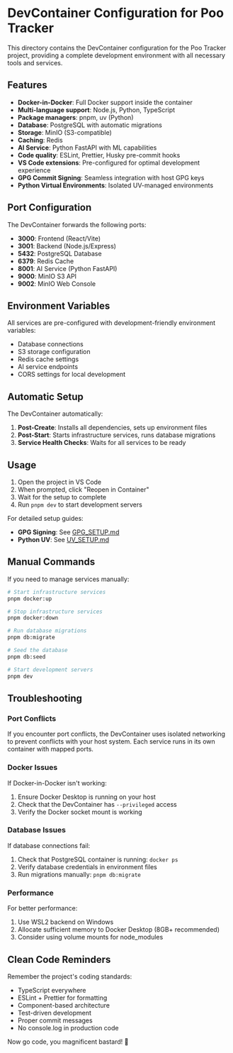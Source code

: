 # DevContainer Configuration for Poo Tracker

This directory contains the DevContainer configuration for the Poo Tracker project, providing a complete development environment with all necessary tools and services.

## Features

- **Docker-in-Docker**: Full Docker support inside the container
- **Multi-language support**: Node.js, Python, TypeScript
- **Package managers**: pnpm, uv (Python)
- **Database**: PostgreSQL with automatic migrations
- **Storage**: MinIO (S3-compatible)
- **Caching**: Redis
- **AI Service**: Python FastAPI with ML capabilities
- **Code quality**: ESLint, Prettier, Husky pre-commit hooks
- **VS Code extensions**: Pre-configured for optimal development experience
- **GPG Commit Signing**: Seamless integration with host GPG keys
- **Python Virtual Environments**: Isolated UV-managed environments

## Port Configuration

The DevContainer forwards the following ports:

- **3000**: Frontend (React/Vite)
- **3001**: Backend (Node.js/Express)
- **5432**: PostgreSQL Database
- **6379**: Redis Cache
- **8001**: AI Service (Python FastAPI)
- **9000**: MinIO S3 API
- **9002**: MinIO Web Console

## Environment Variables

All services are pre-configured with development-friendly environment variables:

- Database connections
- S3 storage configuration
- Redis cache settings
- AI service endpoints
- CORS settings for local development

## Automatic Setup

The DevContainer automatically:

1. **Post-Create**: Installs all dependencies, sets up environment files
2. **Post-Start**: Starts infrastructure services, runs database migrations
3. **Service Health Checks**: Waits for all services to be ready

## Usage

1. Open the project in VS Code
2. When prompted, click "Reopen in Container"
3. Wait for the setup to complete
4. Run `pnpm dev` to start development servers

For detailed setup guides:

- **GPG Signing**: See [GPG_SETUP.md](./GPG_SETUP.md)
- **Python UV**: See [UV_SETUP.md](./UV_SETUP.md)

## Manual Commands

If you need to manage services manually:

```bash
# Start infrastructure services
pnpm docker:up

# Stop infrastructure services
pnpm docker:down

# Run database migrations
pnpm db:migrate

# Seed the database
pnpm db:seed

# Start development servers
pnpm dev
```

## Troubleshooting

### Port Conflicts

If you encounter port conflicts, the DevContainer uses isolated networking to prevent conflicts with your host system. Each service runs in its own container with mapped ports.

### Docker Issues

If Docker-in-Docker isn't working:

1. Ensure Docker Desktop is running on your host
2. Check that the DevContainer has `--privileged` access
3. Verify the Docker socket mount is working

### Database Issues

If database connections fail:

1. Check that PostgreSQL container is running: `docker ps`
2. Verify database credentials in environment files
3. Run migrations manually: `pnpm db:migrate`

### Performance

For better performance:

1. Use WSL2 backend on Windows
2. Allocate sufficient memory to Docker Desktop (8GB+ recommended)
3. Consider using volume mounts for node_modules

## Clean Code Reminders

Remember the project's coding standards:

- TypeScript everywhere
- ESLint + Prettier for formatting
- Component-based architecture
- Test-driven development
- Proper commit messages
- No console.log in production code

Now go code, you magnificent bastard! 💩
